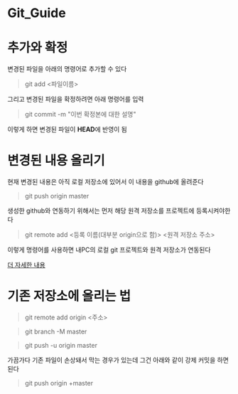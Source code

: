 # Git_Guide


# 추가와 확정
변경된 파일을 아래의 명령어로 추가할 수 있다

> git add <파일이름>

그리고 변경된 파일을 확정하려면 아래 명령어를 입력

> git commit -m "이번 확정본에 대한 설명"

이렇게 하면 변경된 파일이 <strong>HEAD</strong>에 반영이 됨

# 변경된 내용 올리기
현재 변경된 내용은 아직 로컬 저장소에 있어서
이 내용을 github에 올려준다

> git push origin master

생성한 github와 연동하기 위해서는 먼저 해당 원격 저장소를 프로젝트에 등록시켜야한다

> git remote add <등록 이름(대부분 origin으로 함)> <원격 저장소 주소>

이렇게 명령어를 사용하면 내PC의 로컬 git 프로젝트와 원격 저장소가 연동된다

[더 자세한 내용](https://rogerdudler.github.io/git-guide/index.ko.html)

# 기존 저장소에 올리는 법

> git remote add origin <주소>

> git branch -M master

> git push -u origin master

가끔가다 기존 파일이 손상돼서 막는 경우가 있는데
그건 아래와 같이 강제 커밋을 하면 된다

> git push origin +master
